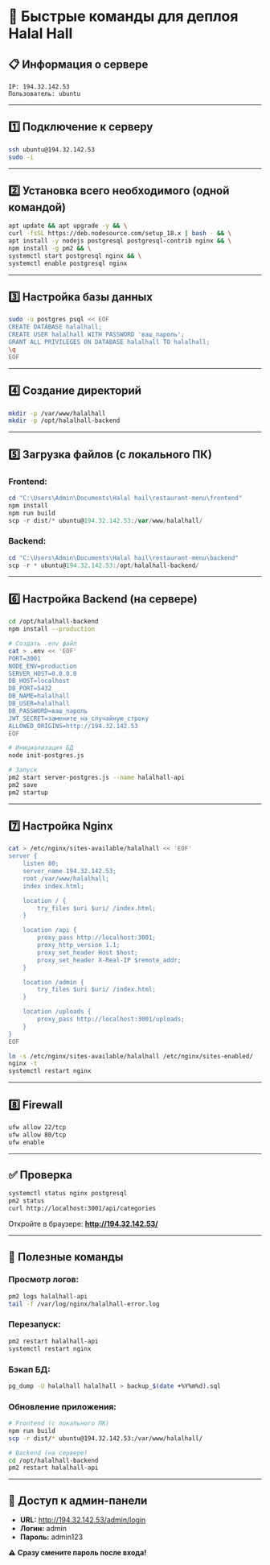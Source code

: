 # 🚀 Быстрые команды для деплоя Halal Hall

## 📋 Информация о сервере
```
IP: 194.32.142.53
Пользователь: ubuntu
```

---

## 1️⃣ Подключение к серверу

```bash
ssh ubuntu@194.32.142.53
sudo -i
```

---

## 2️⃣ Установка всего необходимого (одной командой)

```bash
apt update && apt upgrade -y && \
curl -fsSL https://deb.nodesource.com/setup_18.x | bash - && \
apt install -y nodejs postgresql postgresql-contrib nginx && \
npm install -g pm2 && \
systemctl start postgresql nginx && \
systemctl enable postgresql nginx
```

---

## 3️⃣ Настройка базы данных

```bash
sudo -u postgres psql << EOF
CREATE DATABASE halalhall;
CREATE USER halalhall WITH PASSWORD 'ваш_пароль';
GRANT ALL PRIVILEGES ON DATABASE halalhall TO halalhall;
\q
EOF
```

---

## 4️⃣ Создание директорий

```bash
mkdir -p /var/www/halalhall
mkdir -p /opt/halalhall-backend
```

---

## 5️⃣ Загрузка файлов (с локального ПК)

### Frontend:
```powershell
cd "C:\Users\Admin\Documents\Halal hail\restaurant-menu\frontend"
npm install
npm run build
scp -r dist/* ubuntu@194.32.142.53:/var/www/halalhall/
```

### Backend:
```powershell
cd "C:\Users\Admin\Documents\Halal hail\restaurant-menu\backend"
scp -r * ubuntu@194.32.142.53:/opt/halalhall-backend/
```

---

## 6️⃣ Настройка Backend (на сервере)

```bash
cd /opt/halalhall-backend
npm install --production

# Создать .env файл
cat > .env << 'EOF'
PORT=3001
NODE_ENV=production
SERVER_HOST=0.0.0.0
DB_HOST=localhost
DB_PORT=5432
DB_NAME=halalhall
DB_USER=halalhall
DB_PASSWORD=ваш_пароль
JWT_SECRET=замените_на_случайную_строку
ALLOWED_ORIGINS=http://194.32.142.53
EOF

# Инициализация БД
node init-postgres.js

# Запуск
pm2 start server-postgres.js --name halalhall-api
pm2 save
pm2 startup
```

---

## 7️⃣ Настройка Nginx

```bash
cat > /etc/nginx/sites-available/halalhall << 'EOF'
server {
    listen 80;
    server_name 194.32.142.53;
    root /var/www/halalhall;
    index index.html;

    location / {
        try_files $uri $uri/ /index.html;
    }

    location /api {
        proxy_pass http://localhost:3001;
        proxy_http_version 1.1;
        proxy_set_header Host $host;
        proxy_set_header X-Real-IP $remote_addr;
    }

    location /admin {
        try_files $uri $uri/ /index.html;
    }

    location /uploads {
        proxy_pass http://localhost:3001/uploads;
    }
}
EOF

ln -s /etc/nginx/sites-available/halalhall /etc/nginx/sites-enabled/
nginx -t
systemctl restart nginx
```

---

## 8️⃣ Firewall

```bash
ufw allow 22/tcp
ufw allow 80/tcp
ufw enable
```

---

## ✅ Проверка

```bash
systemctl status nginx postgresql
pm2 status
curl http://localhost:3001/api/categories
```

Откройте в браузере: **http://194.32.142.53/**

---

## 🔧 Полезные команды

### Просмотр логов:
```bash
pm2 logs halalhall-api
tail -f /var/log/nginx/halalhall-error.log
```

### Перезапуск:
```bash
pm2 restart halalhall-api
systemctl restart nginx
```

### Бэкап БД:
```bash
pg_dump -U halalhall halalhall > backup_$(date +%Y%m%d).sql
```

### Обновление приложения:
```bash
# Frontend (с локального ПК)
npm run build
scp -r dist/* ubuntu@194.32.142.53:/var/www/halalhall/

# Backend (на сервере)
cd /opt/halalhall-backend
pm2 restart halalhall-api
```

---

## 🔑 Доступ к админ-панели

- **URL:** http://194.32.142.53/admin/login
- **Логин:** admin
- **Пароль:** admin123

⚠️ **Сразу смените пароль после входа!**
